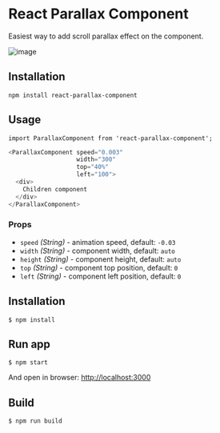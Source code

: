 # React Parallax Component

Easiest way to add scroll parallax effect on the component.

![image](https://raw.githubusercontent.com/keske/react-parallax-component/master/src/example/images/example.gif?token=ABvV0pJZwvFAa0Nrvv6LRVqxkGZb8vhcks5Wgt1WwA%3D%3D)


## Installation

`npm install react-parallax-component`

## Usage

`import ParallaxComponent from 'react-parallax-component';`


```javascript
<ParallaxComponent speed="0.003"
                   width="300"
                   top="40%"
                   left="100">
  <div>
    Children component
  </div>
</ParallaxComponent>
```

### Props
- `speed` _(String)_ - animation speed, default: `-0.03`
- `width` _(String)_ - component width, default: `auto`
- `height` _(String)_ - component height, default: `auto`
- `top` _(String)_ - component top position, default: `0`
- `left` _(String)_ - component left position, default: `0`


## Installation
```
$ npm install
```

## Run app
```
$ npm start
```
And open in browser: [http://localhost:3000](http://localhost:3000)

## Build
```
$ npm run build
```